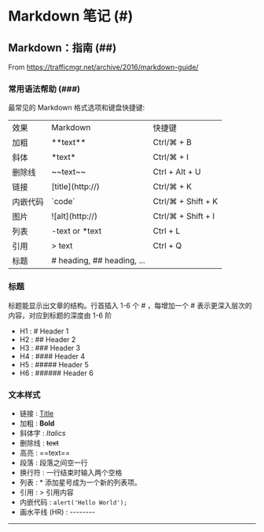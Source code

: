 
# Markdown 笔记 (#)

## Markdown：指南 (##)
From <https://trafficmgr.net/archive/2016/markdown-guide/>

### 常用语法帮助 (###)
最常见的 Markdown 格式选项和键盘快捷键:

<table>
    <tr>
        <td>效果</td>
        <td>Markdown</td>
        <td>快捷键</td>
    </tr>
    <tr>
        <td>加粗</td>
        <td>**text**</td>
        <td>Ctrl/⌘ + B</td>
    </tr>
    <tr>
        <td>斜体</td>
        <td>*text*</td>
        <td>Ctrl/⌘ + I</td>
    </tr>
    <tr>
        <td>删除线</td>
        <td>~~text~~</td>
        <td>Ctrl + Alt + U</td>
    </tr>
    <tr>
        <td>链接</td>
        <td>[title](http://)</td>
        <td>Ctrl/⌘ + K</td>
    </tr>
    <tr>
        <td>内嵌代码</td>
        <td>`code`</td>
        <td>Ctrl/⌘ + Shift + K</td>
    </tr>
    <tr>
        <td>图片</td>
        <td>![alt](http://)</td>
        <td>Ctrl/⌘ + Shift + I</td>
    </tr>
    <tr>
        <td>列表</td>
        <td>-text or *text</td>
        <td>Ctrl + L</td>
    </tr>
    <tr>
        <td>引用</td>
        <td>> text</td>
        <td>Ctrl + Q</td>
    </tr>
    <tr>
        <td>标题</td>
        <td># heading, ## heading, ...</td>
        <td></td>
    </tr>
</table>

### 标题 
标题能显示出文章的结构。行首插入 1-6 个 # ，每增加一个 # 表示更深入层次的内容，对应到标题的深度由 1-6 阶
- H1 : # Header 1
- H2 : ## Header 2
- H3 : ### Header 3
- H4 : #### Header 4
- H5 : ##### Header 5
- H6 : ###### Header 6

### 文本样式
- 链接 : [Title](URL)
- 加粗 : **Bold**
- 斜体字 : *Italics*
- 删除线 : ~~text~~
- 高亮 : ==text==
- 段落 : 段落之间空一行
- 换行符 : 一行结束时输入两个空格
- 列表 : * 添加星号成为一个新的列表项。
- 引用 : > 引用内容
- 内嵌代码 :  `alert('Hello World');`
- 画水平线 (HR) : --------
-----------
